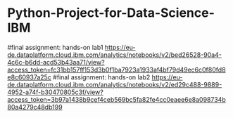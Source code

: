 # Python-Project-for-Data-Science-IBM
#final assignment: hands-on lab1
https://eu-de.dataplatform.cloud.ibm.com/analytics/notebooks/v2/bed26528-90a4-4c6c-b6dd-acd53b43aa71/view?access_token=fc31bb157ff153d3b0f1ba7923a1933af4bf79d49ec6c0f80fd8e8c60937a25c
#final assignment: hands-on lab2
https://eu-de.dataplatform.cloud.ibm.com/analytics/notebooks/v2/ed29c488-9889-4952-a74f-b30470805c3f/view?access_token=3b97a1438b9cef4ceb569bc5fa82fe4cc0eaee6e8a098734b80a4279c48db199
